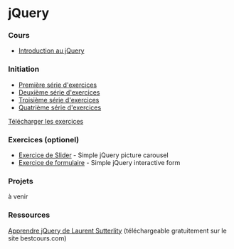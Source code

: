 # jQuery

### Cours

- [Introduction au jQuery](Javascript04-jQuery.pdf)

### Initiation

- [Première série d'exercices](jquery-exercises-base1)
- [Deuxième série d'exercices](jquery-exercises-base2)
- [Troisième série d'exercices](jquery-exercises-base3)
- [Quatrième série d'exercices](jquery-exercises-base4)

[Télécharger les exercices](jQuery.zip)

### Exercices (optionel)

- [Exercice de Slider](jquery-slider) - Simple jQuery picture carousel
- [Exercice de formulaire](jquery-form) - Simple jQuery interactive form

### Projets

à venir

### Ressources

[Apprendre jQuery de Laurent Sutterlity](apprendre-jquery.pdf) (téléchargeable gratuitement sur le site bestcours.com)
